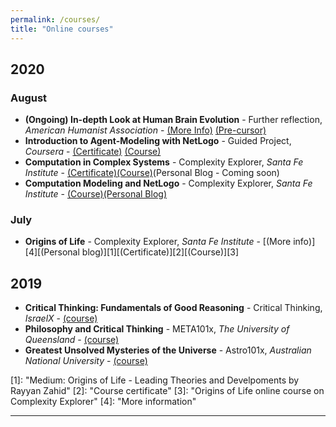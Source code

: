```yaml
---
permalink: /courses/
title: "Online courses"
---
```


## 2020
### August
- **(Ongoing) In-depth Look at Human Brain Evolution** - Further reflection, *American Humanist Association* - [(More Info)](https://rayyanzahid.com/human-brain-evolution-AHA/) [(Pre-cursor)](https://americanhumanistcenterforeducation.org/?p=19921)
- **Introduction to Agent-Modeling with NetLogo** - Guided Project, *Coursera* - [(Certificate)](https://raw.githubusercontent.com/RayyanZahid/RayyanZahid.github.io/master/assets/images/courses/Guided-course-introduction-to-agent-based-modeling-on-net-logo.jpg) [(Course)](https://www.coursera.org/projects/abm-netlogo)
- **Computation in Complex Systems** - Complexity Explorer, *Santa Fe Institute* - [(Certificate)](https://raw.githubusercontent.com/RayyanZahid/RayyanZahid.github.io/master/assets/images/courses/computation-in-complex-systems-certificate.jpg)[(Course)](https://www.complexityexplorer.org/courses/99-computation-in-complex-systems)(Personal Blog - Coming soon)
- **Computation Modeling and NetLogo** - Complexity Explorer, *Santa Fe Institute* - [(Course)](https://www.complexityexplorer.org/courses/113-summer-teacher-institute-computational-modeling-and-netlogo/segments/10979)[(Personal Blog)](https://rayyanzahid.com/course-computational-agent-based-modeling/)


### July
- **Origins of Life** - Complexity Explorer, *Santa Fe Institute* - [(More info)][4][(Personal blog)][1][(Certificate)][2][(Course)][3]

## 2019
- **Critical Thinking: Fundamentals of Good Reasoning** - Critical Thinking, *IsraelX* - [(course)](https://www.edx.org/course/critical-thinking-fundamentals-of-good-reasoning-2)  
- **Philosophy and Critical Thinking** - META101x, *The University of Queensland* - [(course)](https://www.edx.org/course/philosophy-and-critical-thinking)
- **Greatest Unsolved Mysteries of the Universe** - Astro101x, *Australian National University* - [(course)](https://www.edx.org/course/greatest-unsolved-mysteries-of-the-universe)

<!-- Origins of Life -->
<!-- Personal Blog--> [1]: <https://medium.com/@rayyanzahid/origin-of-life-acbf574e8526> "Medium: Origins of Life - Leading Theories and Develpoments by Rayyan Zahid"
<!-- Certificate  --> [2]: <https://raw.githubusercontent.com/RayyanZahid/RayyanZahid.github.io/master/assets/images/courses/High%20res.jpg> "Course certificate"
<!-- Course       --> [3]: <https://www.complexityexplorer.org/courses/103-origins-of-life> "Origins of Life online course on Complexity Explorer"
<!-- Link to page --> [4]: <https://rayyanzahid.com/Origins-Of-Life/> "More information"


<!-- Computation in Complex Systems -->
<!-- Link to page --> <!-- []: <> ""-->
<!-- Certificate  --> <!-- []: <> ""-->
<!-- Course       --> <!--[5]: <https://www.complexityexplorer.org/courses/99-computation-in-complex-systems> "Computation in Complex Systems on Complexity Explorer"-->
<!-- Personal Blog--> <!-- []: <> ""-->


<!-- Computation Modeling and NetLogo -->
<!-- Link to page --> <!-- [9]: <> ""-->
<!-- Certificate  --> <!-- [10]: <> ""-->
<!-- Course       --> <!--[6]: <https://www.complexityexplorer.org/courses/113-summer-teacher-institute-computational-modeling-and-netlogo/segments/10979> "Computational Modeling and NetLogo on Complexity Explorer"-->
<!-- Personal Blog--> <!-- [12]: <> ""-->



-----------
<!-- Title -->
<!-- Link to page --> <!-- []: <> ""-->
<!-- Certificate  --> <!-- []: <> ""-->
<!-- Course       --> <!-- []: <> ""-->
<!-- Personal Blog--> <!-- []: <> ""-->



